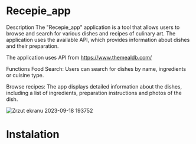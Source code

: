 # Recepie_app

Description
The "Recepie_app" application is a tool that allows users to browse and search for various dishes and recipes of culinary art. The application uses the available API, which provides information about dishes and their preparation.

The application uses API from https://www.themealdb.com/

Functions
Food Search: Users can search for dishes by name, ingredients or cuisine type.

Browse recipes: The app displays detailed information about the dishes, including a list of ingredients, preparation instructions and photos of the dish.


![Zrzut ekranu 2023-09-18 193752](https://github.com/Kamil-Medrala-Z12/recepie_app/assets/42354098/80f7f8fc-084f-4c7d-a1f2-bc52516bf461)



# Instalation




